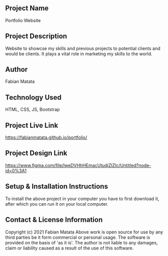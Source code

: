 ## Project Name
Portfolio Website

## Project Description
Website to showcse my skills and previous projects to potential clients and would be clients.
It plays a vital role in marketing my skills to the world.

## Author
Fabian Matata

## Technology Used
HTML, CSS, JS, Bootstrap

## Project Live Link
https://fabianmatata.github.io/portfolio/
## Project Design Link
https://www.figma.com/file/lweDVHhHEmacUtudjZlZlc/Untitled?node-id=0%3A1

## Setup & Installation Instructions
To install the above project in your computer you have to first download it, after which you can run it on your local computer.

## Contact & License Information
Copyright (c) 2021 Fabian Matata
Above work is open source for use by any third parties be it form commercial or personal usage.
The software is provided on the basis of 'as it is'.
The author is not liable to any damages, claim or liability caused as a result of the use of this software.